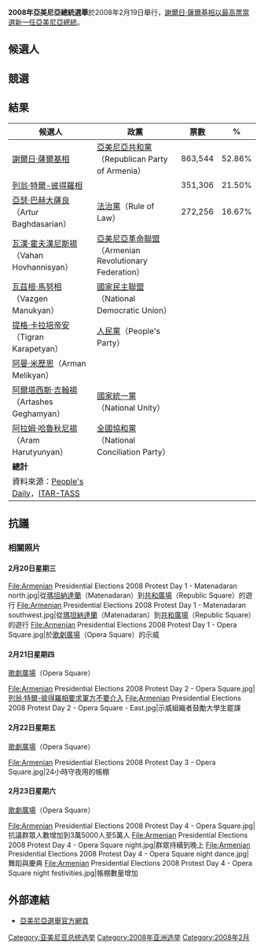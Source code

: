 **2008年亞美尼亞總統選舉**於2008年2月19日舉行，[謝爾日·薩爾基相以最高票當選新一任](https://zh.wikipedia.org/wiki/謝爾日·薩爾基相 "wikilink")[亞美尼亞](https://zh.wikipedia.org/wiki/亞美尼亞 "wikilink")[總統](https://zh.wikipedia.org/wiki/亞美尼亞總統 "wikilink")。

## 候選人

## 競選

## 結果

| 候選人                                                                                                                                                                                                                | 政黨                                                                                               | 票數      | %      |
| ------------------------------------------------------------------------------------------------------------------------------------------------------------------------------------------------------------------ | ------------------------------------------------------------------------------------------------ | ------- | ------ |
| [謝爾日·薩爾基相](https://zh.wikipedia.org/wiki/謝爾日·薩爾基相 "wikilink")                                                                                                                                                      | [亞美尼亞共和黨](https://zh.wikipedia.org/wiki/亞美尼亞共和黨 "wikilink")（Republican Party of Armenia）         | 863,544 | 52.86% |
| [列翁·特爾-彼得羅相](https://zh.wikipedia.org/wiki/列翁·特爾-彼得羅相 "wikilink")                                                                                                                                                  |                                                                                                  | 351,306 | 21.50% |
| [亞瑟·巴赫大薩良](https://zh.wikipedia.org/wiki/亞瑟·巴赫大薩良 "wikilink")（Artur Baghdasarian）                                                                                                                                  | [法治黨](https://zh.wikipedia.org/wiki/法治黨 "wikilink")（Rule of Law）                                 | 272,256 | 16.67% |
| [瓦漢·霍夫漢尼斯揚](https://zh.wikipedia.org/wiki/瓦漢·霍夫漢尼斯揚 "wikilink")（Vahan Hovhannisyan）                                                                                                                                | [亞美尼亞革命聯盟](https://zh.wikipedia.org/wiki/亞美尼亞革命聯盟 "wikilink")（Armenian Revolutionary Federation） |         |        |
| [瓦茲根·馬努相](https://zh.wikipedia.org/wiki/瓦茲根·馬努相 "wikilink")（Vazgen Manukyan）                                                                                                                                       | [國家民主聯盟](https://zh.wikipedia.org/wiki/國家民主聯盟 "wikilink")（National Democratic Union）             |         |        |
| [提格·卡拉培帝安](https://zh.wikipedia.org/wiki/提格·卡拉培帝安 "wikilink")（Tigran Karapetyan）                                                                                                                                   | [人民黨](https://zh.wikipedia.org/wiki/人民黨_\(亞美尼亞\) "wikilink")（People's Party）                     |         |        |
| [阿曼·米歷恩](https://zh.wikipedia.org/wiki/阿曼·米歷恩 "wikilink")（Arman Melikyan）                                                                                                                                          |                                                                                                  |         |        |
| [阿爾塔西斯·吉翰揚](https://zh.wikipedia.org/wiki/阿爾塔西斯·吉翰揚 "wikilink")（Artashes Geghamyan）                                                                                                                                | [國家統一黨](https://zh.wikipedia.org/wiki/國家統一黨 "wikilink")（National Unity）                          |         |        |
| [阿拉姆·哈魯秋尼揚](https://zh.wikipedia.org/wiki/阿拉姆·哈魯秋尼揚 "wikilink")（Aram Harutyunyan）                                                                                                                                  | [全國協和黨](https://zh.wikipedia.org/wiki/全國協和黨 "wikilink")（National Conciliation Party）             |         |        |
| **總計**                                                                                                                                                                                                             |                                                                                                  |         |        |
| 資料來源：[People's Daily](http://news.xinhuanet.com/english/2008-02/20/content_7637405.htm)，[ITAR-TASS](https://web.archive.org/web/20080308073722/http://www.itar-tass.com/eng/level2.html?NewsID=12407071&PageNum=0) |                                                                                                  |         |        |

## 抗議

### 相關照片

#### 2月20日星期三

<File:Armenian> Presidential Elections 2008 Protest Day 1 - Matenadaran north.jpg|從[瑪坦納達蘭](https://zh.wikipedia.org/wiki/瑪坦納達蘭 "wikilink")（Matenadaran）到[共和廣場](https://zh.wikipedia.org/wiki/共和國廣場_\(葉里溫\) "wikilink")（Republic Square）的遊行 <File:Armenian> Presidential Elections 2008 Protest Day 1 - Matenadaran southwest.jpg|從[瑪坦納達蘭](https://zh.wikipedia.org/wiki/瑪坦納達蘭 "wikilink")（Matenadaran）到[共和廣場](https://zh.wikipedia.org/wiki/共和國廣場_\(葉里溫\) "wikilink")（Republic Square）的遊行 <File:Armenian> Presidential Elections 2008 Protest Day 1 - Opera Square.jpg|於[歌劇廣場](https://zh.wikipedia.org/wiki/歌劇廣場 "wikilink")（Opera Square）的示威

#### 2月21日星期四

[歌劇廣場](https://zh.wikipedia.org/wiki/歌劇廣場 "wikilink")（Opera Square）

<File:Armenian> Presidential Elections 2008 Protest Day 2 - Opera Square.jpg|[列翁·特爾-彼得羅相要求軍方不要介入](https://zh.wikipedia.org/wiki/列翁·特爾-彼得羅相 "wikilink") <File:Armenian> Presidential Elections 2008 Protest Day 2 - Opera Square - East.jpg|示威組織者鼓勵大學生罷課

#### 2月22日星期五

[歌劇廣場](https://zh.wikipedia.org/wiki/歌劇廣場 "wikilink")（Opera Square）

<File:Armenian> Presidential Elections 2008 Protest Day 3 - Opera Square.jpg|24小時守夜用的帳棚

#### 2月23日星期六

[歌劇廣場](https://zh.wikipedia.org/wiki/歌劇廣場 "wikilink")（Opera Square）

<File:Armenian> Presidential Elections 2008 Protest Day 4 - Opera Square.jpg|抗議群眾人數增加到3萬5000人至5萬人 <File:Armenian> Presidential Elections 2008 Protest Day 4 - Opera Square night.jpg|群眾持續到晚上 <File:Armenian> Presidential Elections 2008 Protest Day 4 - Opera Square night dance.jpg|舞蹈與慶典 <File:Armenian> Presidential Elections 2008 Protest Day 4 - Opera Square night festivities.jpg|帳棚數量增加

## 外部連結

  - [亞美尼亞選舉官方網頁](http://www.elections.am/Default.aspx)

[Category:亚美尼亚总统选举](https://zh.wikipedia.org/wiki/Category:亚美尼亚总统选举 "wikilink") [Category:2008年亚洲选举](https://zh.wikipedia.org/wiki/Category:2008年亚洲选举 "wikilink") [Category:2008年2月](https://zh.wikipedia.org/wiki/Category:2008年2月 "wikilink")